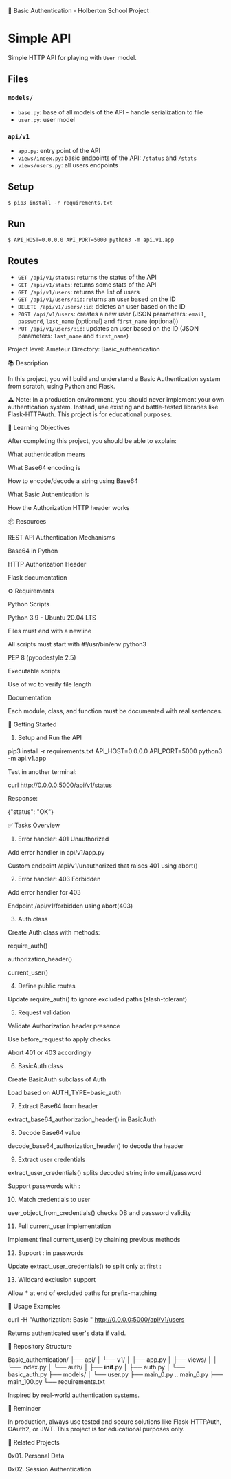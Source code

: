 📡 Basic Authentication - Holberton School Project

# Simple API

Simple HTTP API for playing with `User` model.


## Files

### `models/`

- `base.py`: base of all models of the API - handle serialization to file
- `user.py`: user model

### `api/v1`

- `app.py`: entry point of the API
- `views/index.py`: basic endpoints of the API: `/status` and `/stats`
- `views/users.py`: all users endpoints


## Setup

```
$ pip3 install -r requirements.txt
```


## Run

```
$ API_HOST=0.0.0.0 API_PORT=5000 python3 -m api.v1.app
```


## Routes

- `GET /api/v1/status`: returns the status of the API
- `GET /api/v1/stats`: returns some stats of the API
- `GET /api/v1/users`: returns the list of users
- `GET /api/v1/users/:id`: returns an user based on the ID
- `DELETE /api/v1/users/:id`: deletes an user based on the ID
- `POST /api/v1/users`: creates a new user (JSON parameters: `email`, `password`, `last_name` (optional) and `first_name` (optional))
- `PUT /api/v1/users/:id`: updates an user based on the ID (JSON parameters: `last_name` and `first_name`)


Project level: Amateur
Directory: Basic_authentication

📚 Description

In this project, you will build and understand a Basic Authentication system from scratch, using Python and Flask.

⚠️ Note: In a production environment, you should never implement your own authentication system. Instead, use existing and battle-tested libraries like Flask-HTTPAuth. This project is for educational purposes.

🎯 Learning Objectives

After completing this project, you should be able to explain:

What authentication means

What Base64 encoding is

How to encode/decode a string using Base64

What Basic Authentication is

How the Authorization HTTP header works

📦 Resources

REST API Authentication Mechanisms

Base64 in Python

HTTP Authorization Header

Flask documentation

⚙️ Requirements

Python Scripts

Python 3.9 - Ubuntu 20.04 LTS

Files must end with a newline

All scripts must start with #!/usr/bin/env python3

PEP 8 (pycodestyle 2.5)

Executable scripts

Use of wc to verify file length

Documentation

Each module, class, and function must be documented with real sentences.

🚀 Getting Started

1. Setup and Run the API

pip3 install -r requirements.txt
API_HOST=0.0.0.0 API_PORT=5000 python3 -m api.v1.app

Test in another terminal:

curl http://0.0.0.0:5000/api/v1/status

Response:

{"status": "OK"}

✅ Tasks Overview

1. Error handler: 401 Unauthorized

Add error handler in api/v1/app.py

Custom endpoint /api/v1/unauthorized that raises 401 using abort()

2. Error handler: 403 Forbidden

Add error handler for 403

Endpoint /api/v1/forbidden using abort(403)

3. Auth class

Create Auth class with methods:

require_auth()

authorization_header()

current_user()

4. Define public routes

Update require_auth() to ignore excluded paths (slash-tolerant)

5. Request validation

Validate Authorization header presence

Use before_request to apply checks

Abort 401 or 403 accordingly

6. BasicAuth class

Create BasicAuth subclass of Auth

Load based on AUTH_TYPE=basic_auth

7. Extract Base64 from header

extract_base64_authorization_header() in BasicAuth

8. Decode Base64 value

decode_base64_authorization_header() to decode the header

9. Extract user credentials

extract_user_credentials() splits decoded string into email/password

Support passwords with :

10. Match credentials to user

user_object_from_credentials() checks DB and password validity

11. Full current_user implementation

Implement final current_user() by chaining previous methods

12. Support : in passwords

Update extract_user_credentials() to split only at first :

13. Wildcard exclusion support

Allow * at end of excluded paths for prefix-matching

🧪 Usage Examples

curl -H "Authorization: Basic <Base64>" http://0.0.0.0:5000/api/v1/users

Returns authenticated user's data if valid.

📁 Repository Structure

Basic_authentication/
├── api/
│   └── v1/
│       ├── app.py
│       ├── views/
│       │   └── index.py
│       └── auth/
│           ├── __init__.py
│           ├── auth.py
│           └── basic_auth.py
├── models/
│   └── user.py
├── main_0.py .. main_6.py
├── main_100.py
└── requirements.txt



Inspired by real-world authentication systems.

🔐 Reminder

In production, always use tested and secure solutions like Flask-HTTPAuth, OAuth2, or JWT. This project is for educational purposes only.

🔗 Related Projects

0x01. Personal Data

0x02. Session Authentication
